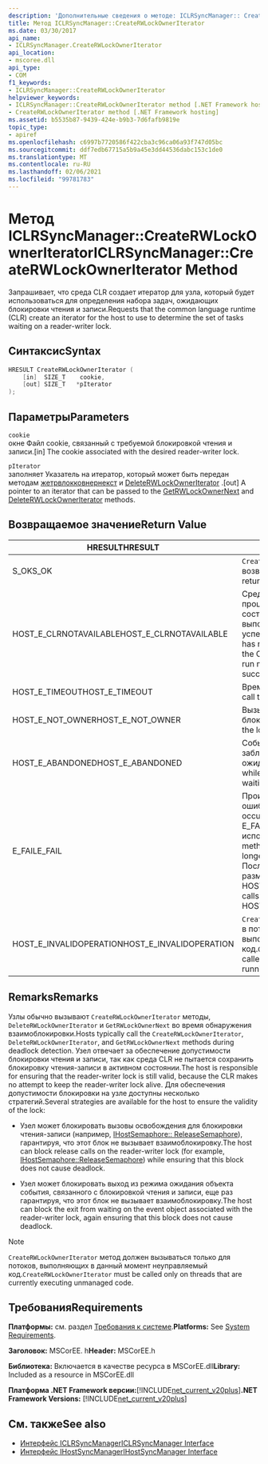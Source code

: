 ```yaml
---
description: 'Дополнительные сведения о методе: ICLRSyncManager:: CreateRWLockOwnerIterator'
title: Метод ICLRSyncManager::CreateRWLockOwnerIterator
ms.date: 03/30/2017
api_name:
- ICLRSyncManager.CreateRWLockOwnerIterator
api_location:
- mscoree.dll
api_type:
- COM
f1_keywords:
- ICLRSyncManager::CreateRWLockOwnerIterator
helpviewer_keywords:
- ICLRSyncManager::CreateRWLockOwnerIterator method [.NET Framework hosting]
- CreateRWLockOwnerIterator method [.NET Framework hosting]
ms.assetid: b5535b87-9439-424e-b9b3-7d6fafb9819e
topic_type:
- apiref
ms.openlocfilehash: c6997b7720586f422cba3c96ca06a93f747d05bc
ms.sourcegitcommit: ddf7edb67715a5b9a45e3dd44536dabc153c1de0
ms.translationtype: MT
ms.contentlocale: ru-RU
ms.lasthandoff: 02/06/2021
ms.locfileid: "99781783"
---
```

# <a name="iclrsyncmanagercreaterwlockowneriterator-method"></a><span data-ttu-id="6f93a-103">Метод ICLRSyncManager::CreateRWLockOwnerIterator</span><span class="sxs-lookup"><span data-stu-id="6f93a-103">ICLRSyncManager::CreateRWLockOwnerIterator Method</span></span>

<span data-ttu-id="6f93a-104">Запрашивает, что среда CLR создает итератор для узла, который будет использоваться для определения набора задач, ожидающих блокировки чтения и записи.</span><span class="sxs-lookup"><span data-stu-id="6f93a-104">Requests that the common language runtime (CLR) create an iterator for the host to use to determine the set of tasks waiting on a reader-writer lock.</span></span>  
  
## <a name="syntax"></a><span data-ttu-id="6f93a-105">Синтаксис</span><span class="sxs-lookup"><span data-stu-id="6f93a-105">Syntax</span></span>  
  
```cpp  
HRESULT CreateRWLockOwnerIterator (  
    [in]  SIZE_T    cookie,  
    [out] SIZE_T   *pIterator  
);  
```  
  
## <a name="parameters"></a><span data-ttu-id="6f93a-106">Параметры</span><span class="sxs-lookup"><span data-stu-id="6f93a-106">Parameters</span></span>  

 `cookie`  
 <span data-ttu-id="6f93a-107">окне Файл cookie, связанный с требуемой блокировкой чтения и записи.</span><span class="sxs-lookup"><span data-stu-id="6f93a-107">[in] The cookie associated with the desired reader-writer lock.</span></span>  
  
 `pIterator`  
 <span data-ttu-id="6f93a-108">заполняет Указатель на итератор, который может быть передан методам [жетрвлокковнернекст](iclrsyncmanager-getrwlockownernext-method.md) и [DeleteRWLockOwnerIterator](iclrsyncmanager-deleterwlockowneriterator-method.md) .</span><span class="sxs-lookup"><span data-stu-id="6f93a-108">[out] A pointer to an iterator that can be passed to the [GetRWLockOwnerNext](iclrsyncmanager-getrwlockownernext-method.md) and [DeleteRWLockOwnerIterator](iclrsyncmanager-deleterwlockowneriterator-method.md) methods.</span></span>  
  
## <a name="return-value"></a><span data-ttu-id="6f93a-109">Возвращаемое значение</span><span class="sxs-lookup"><span data-stu-id="6f93a-109">Return Value</span></span>  
  
|<span data-ttu-id="6f93a-110">HRESULT</span><span class="sxs-lookup"><span data-stu-id="6f93a-110">HRESULT</span></span>|<span data-ttu-id="6f93a-111">Описание:</span><span class="sxs-lookup"><span data-stu-id="6f93a-111">Description</span></span>|  
|-------------|-----------------|  
|<span data-ttu-id="6f93a-112">S_OK</span><span class="sxs-lookup"><span data-stu-id="6f93a-112">S_OK</span></span>|<span data-ttu-id="6f93a-113">`CreateRWLockOwnerIterator` успешно возвращено.</span><span class="sxs-lookup"><span data-stu-id="6f93a-113">`CreateRWLockOwnerIterator` returned successfully.</span></span>|  
|<span data-ttu-id="6f93a-114">HOST_E_CLRNOTAVAILABLE</span><span class="sxs-lookup"><span data-stu-id="6f93a-114">HOST_E_CLRNOTAVAILABLE</span></span>|<span data-ttu-id="6f93a-115">Среда CLR не была загружена в процесс, или среда CLR находится в состоянии, в котором она не может выполнить управляемый код или успешно обработать вызов.</span><span class="sxs-lookup"><span data-stu-id="6f93a-115">The CLR has not been loaded into a process, or the CLR is in a state in which it cannot run managed code or process the call successfully.</span></span>|  
|<span data-ttu-id="6f93a-116">HOST_E_TIMEOUT</span><span class="sxs-lookup"><span data-stu-id="6f93a-116">HOST_E_TIMEOUT</span></span>|<span data-ttu-id="6f93a-117">Время ожидания вызова истекло.</span><span class="sxs-lookup"><span data-stu-id="6f93a-117">The call timed out.</span></span>|  
|<span data-ttu-id="6f93a-118">HOST_E_NOT_OWNER</span><span class="sxs-lookup"><span data-stu-id="6f93a-118">HOST_E_NOT_OWNER</span></span>|<span data-ttu-id="6f93a-119">Вызывающий объект не владеет блокировкой.</span><span class="sxs-lookup"><span data-stu-id="6f93a-119">The caller does not own the lock.</span></span>|  
|<span data-ttu-id="6f93a-120">HOST_E_ABANDONED</span><span class="sxs-lookup"><span data-stu-id="6f93a-120">HOST_E_ABANDONED</span></span>|<span data-ttu-id="6f93a-121">Событие было отменено, пока заблокированный поток или волокно ожидают его.</span><span class="sxs-lookup"><span data-stu-id="6f93a-121">An event was canceled while a blocked thread or fiber was waiting on it.</span></span>|  
|<span data-ttu-id="6f93a-122">E_FAIL</span><span class="sxs-lookup"><span data-stu-id="6f93a-122">E_FAIL</span></span>|<span data-ttu-id="6f93a-123">Произошла неизвестная фатальная ошибка.</span><span class="sxs-lookup"><span data-stu-id="6f93a-123">An unknown catastrophic failure occurred.</span></span> <span data-ttu-id="6f93a-124">Когда метод возвращает E_FAIL, среда CLR больше не может использоваться в процессе.</span><span class="sxs-lookup"><span data-stu-id="6f93a-124">When a method returns E_FAIL, the CLR is no longer usable within the process.</span></span> <span data-ttu-id="6f93a-125">Последующие вызовы методов размещения возвращают HOST_E_CLRNOTAVAILABLE.</span><span class="sxs-lookup"><span data-stu-id="6f93a-125">Subsequent calls to hosting methods return HOST_E_CLRNOTAVAILABLE.</span></span>|  
|<span data-ttu-id="6f93a-126">HOST_E_INVALIDOPERATION</span><span class="sxs-lookup"><span data-stu-id="6f93a-126">HOST_E_INVALIDOPERATION</span></span>|<span data-ttu-id="6f93a-127">`CreateRWLockOwnerIterator` был вызван в потоке, который в настоящий момент выполняет управляемый код.</span><span class="sxs-lookup"><span data-stu-id="6f93a-127">`CreateRWLockOwnerIterator` was called on a thread that is currently running managed code.</span></span>|  
  
## <a name="remarks"></a><span data-ttu-id="6f93a-128">Remarks</span><span class="sxs-lookup"><span data-stu-id="6f93a-128">Remarks</span></span>  

 <span data-ttu-id="6f93a-129">Узлы обычно вызывают `CreateRWLockOwnerIterator` методы, `DeleteRWLockOwnerIterator` и `GetRWLockOwnerNext` во время обнаружения взаимоблокировки.</span><span class="sxs-lookup"><span data-stu-id="6f93a-129">Hosts typically call the `CreateRWLockOwnerIterator`, `DeleteRWLockOwnerIterator`, and `GetRWLockOwnerNext` methods during deadlock detection.</span></span> <span data-ttu-id="6f93a-130">Узел отвечает за обеспечение допустимости блокировки чтения и записи, так как среда CLR не пытается сохранить блокировку чтения-записи в активном состоянии.</span><span class="sxs-lookup"><span data-stu-id="6f93a-130">The host is responsible for ensuring that the reader-writer lock is still valid, because the CLR makes no attempt to keep the reader-writer lock alive.</span></span> <span data-ttu-id="6f93a-131">Для обеспечения допустимости блокировки на узле доступны несколько стратегий.</span><span class="sxs-lookup"><span data-stu-id="6f93a-131">Several strategies are available for the host to ensure the validity of the lock:</span></span>  
  
- <span data-ttu-id="6f93a-132">Узел может блокировать вызовы освобождения для блокировки чтения-записи (например, [IHostSemaphore:: ReleaseSemaphore](ihostsemaphore-releasesemaphore-method.md)), гарантируя, что этот блок не вызывает взаимоблокировку.</span><span class="sxs-lookup"><span data-stu-id="6f93a-132">The host can block release calls on the reader-writer lock (for example, [IHostSemaphore::ReleaseSemaphore](ihostsemaphore-releasesemaphore-method.md)) while ensuring that this block does not cause deadlock.</span></span>  
  
- <span data-ttu-id="6f93a-133">Узел может блокировать выход из режима ожидания объекта события, связанного с блокировкой чтения и записи, еще раз гарантируя, что этот блок не вызывает взаимоблокировку.</span><span class="sxs-lookup"><span data-stu-id="6f93a-133">The host can block the exit from waiting on the event object associated with the reader-writer lock, again ensuring that this block does not cause deadlock.</span></span>  
  
> [!NOTE]
> <span data-ttu-id="6f93a-134">`CreateRWLockOwnerIterator` метод должен вызываться только для потоков, выполняющих в данный момент неуправляемый код.</span><span class="sxs-lookup"><span data-stu-id="6f93a-134">`CreateRWLockOwnerIterator` must be called only on threads that are currently executing unmanaged code.</span></span>  
  
## <a name="requirements"></a><span data-ttu-id="6f93a-135">Требования</span><span class="sxs-lookup"><span data-stu-id="6f93a-135">Requirements</span></span>  

 <span data-ttu-id="6f93a-136">**Платформы:** см. раздел [Требования к системе](../../get-started/system-requirements.md).</span><span class="sxs-lookup"><span data-stu-id="6f93a-136">**Platforms:** See [System Requirements](../../get-started/system-requirements.md).</span></span>  
  
 <span data-ttu-id="6f93a-137">**Заголовок:** MSCorEE. h</span><span class="sxs-lookup"><span data-stu-id="6f93a-137">**Header:** MSCorEE.h</span></span>  
  
 <span data-ttu-id="6f93a-138">**Библиотека:** Включается в качестве ресурса в MSCorEE.dll</span><span class="sxs-lookup"><span data-stu-id="6f93a-138">**Library:** Included as a resource in MSCorEE.dll</span></span>  
  
 <span data-ttu-id="6f93a-139">**Платформа .NET Framework версии:**[!INCLUDE[net_current_v20plus](../../../../includes/net-current-v20plus-md.md)]</span><span class="sxs-lookup"><span data-stu-id="6f93a-139">**.NET Framework Versions:** [!INCLUDE[net_current_v20plus](../../../../includes/net-current-v20plus-md.md)]</span></span>  
  
## <a name="see-also"></a><span data-ttu-id="6f93a-140">См. также</span><span class="sxs-lookup"><span data-stu-id="6f93a-140">See also</span></span>

- [<span data-ttu-id="6f93a-141">Интерфейс ICLRSyncManager</span><span class="sxs-lookup"><span data-stu-id="6f93a-141">ICLRSyncManager Interface</span></span>](iclrsyncmanager-interface.md)
- [<span data-ttu-id="6f93a-142">Интерфейс IHostSyncManager</span><span class="sxs-lookup"><span data-stu-id="6f93a-142">IHostSyncManager Interface</span></span>](ihostsyncmanager-interface.md)

